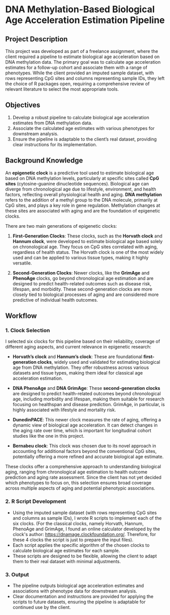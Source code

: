 # DNA Methylation-Based Biological Age Acceleration Estimation Pipeline

## Project Description

This project was developed as part of a freelance assignment, where the client required a pipeline to estimate biological age acceleration based on DNA methylation data. The primary goal was to calculate age acceleration estimates for a follow-up cohort and associate them with a range of phenotypes. While the client provided an imputed sample dataset, with rows representing CpG sites and columns representing sample IDs, they left the choice of R packages open, requiring a comprehensive review of relevant literature to select the most appropriate tools.

## Objectives

1. Develop a robust pipeline to calculate biological age acceleration estimates from DNA methylation data.
2. Associate the calculated age estimates with various phenotypes for downstream analysis.
3. Ensure the pipeline is adaptable to the client’s real dataset, providing clear instructions for its implementation.

## Background Knowledge

An **epigenetic clock** is a predictive tool used to estimate biological age based on DNA methylation levels, particularly at specific sites called **CpG sites** (cytosine-guanine dinucleotide sequences). Biological age can diverge from chronological age due to lifestyle, environment, and health factors, reflecting overall physiological health and aging. **DNA methylation** refers to the addition of a methyl group to the DNA molecule, primarily at CpG sites, and plays a key role in gene regulation. Methylation changes at these sites are associated with aging and are the foundation of epigenetic clocks.

There are two main generations of epigenetic clocks:

1. **First-Generation Clocks**: These clocks, such as the **Horvath clock** and **Hannum clock**, were developed to estimate biological age based solely on chronological age. They focus on CpG sites correlated with aging, regardless of health status. The Horvath clock is one of the most widely used and can be applied to various tissue types, making it highly versatile.

2. **Second-Generation Clocks**: Newer clocks, like the **GrimAge** and **PhenoAge** clocks, go beyond chronological age estimation and are designed to predict health-related outcomes such as disease risk, lifespan, and morbidity. These second-generation clocks are more closely tied to biological processes of aging and are considered more predictive of individual health outcomes.

## Workflow

### 1. Clock Selection

I selected six clocks for this pipeline based on their reliability, coverage of different aging aspects, and current relevance in epigenetic research:

- **Horvath’s clock** and **Hannum’s clock**: These are foundational **first-generation clocks**, widely used and validated for estimating biological age from DNA methylation. They offer robustness across various datasets and tissue types, making them ideal for classical age acceleration estimation.
   
- **DNA PhenoAge** and **DNA GrimAge**: These **second-generation clocks** are designed to predict health-related outcomes beyond chronological age, including morbidity and lifespan, making them suitable for research focusing on healthspan and disease prediction. GrimAge, in particular, is highly associated with lifestyle and mortality risk.

- **DunedinPACE**: This newer clock measures the rate of aging, offering a dynamic view of biological age acceleration. It can detect changes in the aging rate over time, which is important for longitudinal cohort studies like the one in this project.

- **Bernabeu clock**: This clock was chosen due to its novel approach in accounting for additional factors beyond the conventional CpG sites, potentially offering a more refined and accurate biological age estimate.

These clocks offer a comprehensive approach to understanding biological aging, ranging from chronological age estimation to health outcome prediction and aging rate assessment. Since the client has not yet decided which phenotypes to focus on, this selection ensures broad coverage across multiple aspects of aging and potential phenotypic associations.

### 2. R Script Development

- Using the imputed sample dataset (with rows representing CpG sites and columns as sample IDs), I wrote R scripts to implement each of the six clocks. (For the classical clocks, namely Horvath, Hannum, PhenoAge and GrimAge, I found an online calculator developed by the clock's author: https://dnamage.clockfoundation.org/. Therefore, for these 4 clocks the script is just to prepare the input files).
- Each script applies the specific algorithm of the chosen clocks to calculate biological age estimates for each sample.
- These scripts are designed to be flexible, allowing the client to adapt them to their real dataset with minimal adjustments.

### 3. Output

- The pipeline outputs biological age acceleration estimates and associations with phenotype data for downstream analysis.
- Clear documentation and instructions are provided for applying the scripts to future datasets, ensuring the pipeline is adaptable for continued use by the client.

